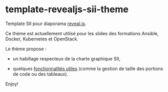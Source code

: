 # template-revealjs-sii-theme

Template SII pour diaporama [reveal.js](http://lab.hakim.se/reveal-js/).

Ce thème est actuellement utilisé pour les slides des formations Ansible, Docker, Kubernetes et OpenStack.

Le thème propose :

- un habillage respecteux de la charte graphique SII,

- quelques [fonctionnalités utiles](content.md) (comme la gestion de taille des portions de code ou des tableaux).

Enjoy!
